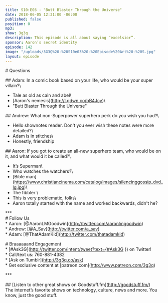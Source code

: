```yaml
---
title: S10:E03 - "Butt Blaster Through the Universe"
date: 2018-06-05 12:31:00 -06:00
published: false
position: 0
mp3: 
show: 3g3q
description: This episode is all about saying “excelsior”.
sponsor: Aaron’s secret identity
episode: 142
image: "/uploads/3G3Q%20-%20S10e03%20-%20Episode%20Art%20-%20S.jpg"
layout: episode
---
```


\# Questions 

\## Adam: In a comic book based on your life, who would be your super villain?\
- Tale as old as cain and abel\
- \[Aaron's nemesis\](http://l.gdwn.co/bB4Jcy)\
- "Butt Blaster Through the Universe"

\## Andrew: What non-Superpower superhero perk do you wish you had?\
- Hello shownotes reader. Don't you ever wish these notes were more detailed?\
- Adam is in stitches\
- Honestly, friendship

\## Aaron:  If you got to create an all-new superhero team, who would be on it, and what would it be called?\
- It’s Superman\
- Who watches the watchers?\
- \[Bible man\](https://www.christiancinema.com/catalog/images/silencinggossip_dvd_lg.jpg)\
- The fibbler \
- This is very problematic, folks\
- Aaron totally started with the name and worked backwards, didn't he?

\*\*\*\
\# Follow Us\
\* Aaron: \[@AaronLMGoodwin\](http://twitter.com/aaronlmgoodwin)\
\* Andrew: \[@A_Sav\](http://twitter.com/a_sav)\
\* Adam: \[@ThatAdamKid\](http://twitter.com/thatadamkid)

\# Braaaaaand Engagement\
\* \[#Ask3G\](http://twitter.com/intent/tweet?text={#Ask3G }) on Twitter!\
\* Call/text us: 760-881-4382\
\* \[Ask on Tumblr\](http://3g3q.co/ask)\
\* Get exclusive content at \[patreon.com\](http://www.patreon.com/3g3q)

\*\*\*

\## \[Listen to other great shows on Goodstuff.fm\](http://goodstuff.fm/)\
The internet’s favorite shows on technology, culture, news and more. You know, just the good stuff.